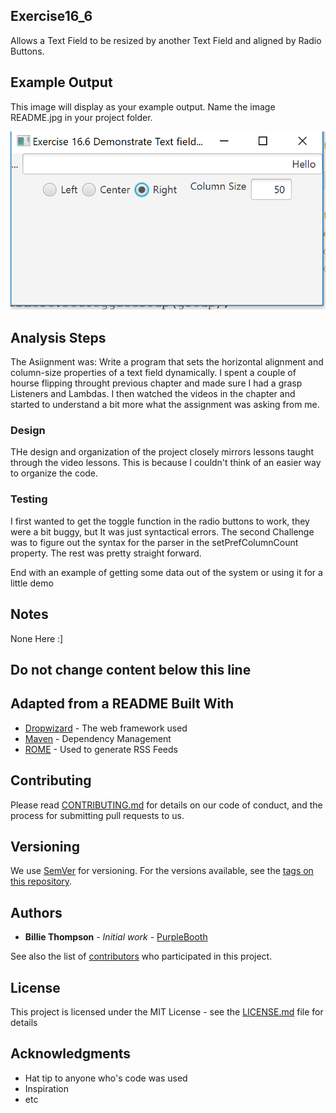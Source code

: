 ## Exercise16_6

Allows a Text Field to be resized by another Text Field and aligned by Radio Buttons.

## Example Output

This image will display as your example output. Name the image README.jpg in your project folder.

![Sample Output](README.jpg)

## Analysis Steps

The Asiignment was: Write a program that sets the horizontal alignment and column-size properties of a text field dynamically.
I spent a couple of hourse flipping throught previous chapter and made sure I had a grasp Listeners and Lambdas. I then watched the videos in the chapter and started to understand a bit more what the assignment was asking from me.

### Design

THe design and organization of the project closely mirrors lessons taught through the video lessons. This is because I couldn't think of an easier way to organize the code.

### Testing

I first wanted to get the toggle function in the radio buttons to work, they were a bit buggy, but It was just syntactical errors.
The second Challenge was to figure out the syntax for the parser in the setPrefColumnCount property. The rest was pretty straight forward.

End with an example of getting some data out of the system or using it for a little demo

## Notes

None Here :]

## Do not change content below this line
## Adapted from a README Built With

* [Dropwizard](http://www.dropwizard.io/1.0.2/docs/) - The web framework used
* [Maven](https://maven.apache.org/) - Dependency Management
* [ROME](https://rometools.github.io/rome/) - Used to generate RSS Feeds

## Contributing

Please read [CONTRIBUTING.md](https://gist.github.com/PurpleBooth/b24679402957c63ec426) for details on our code of conduct, and the process for submitting pull requests to us.

## Versioning

We use [SemVer](http://semver.org/) for versioning. For the versions available, see the [tags on this repository](https://github.com/your/project/tags). 

## Authors

* **Billie Thompson** - *Initial work* - [PurpleBooth](https://github.com/PurpleBooth)

See also the list of [contributors](https://github.com/your/project/contributors) who participated in this project.

## License

This project is licensed under the MIT License - see the [LICENSE.md](LICENSE.md) file for details

## Acknowledgments

* Hat tip to anyone who's code was used
* Inspiration
* etc
